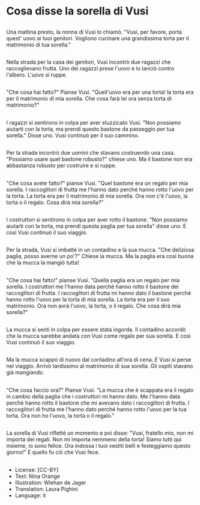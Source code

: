 # Cosa disse la sorella di Vusi

##
Una mattina presto, la nonna di Vusi lo chiamò. "Vusi, per favore, porta quest' uovo ai tuoi genitori. Vogliono cucinare una grandissima torta per il matrimonio di tua sorella."

##
Nella strada per la casa dei genitori, Vusi incontrò due ragazzi che raccoglievano frutta. Uno dei ragazzi prese l'uovo e lo lanciò contro l'albero. L'uovo si ruppe.

##
"Che cosa hai fatto?" Pianse Vusi. "Quell'uovo era per una torta! la torta era per il matrimonio di mia sorella. Che cosa farà lei ora senza torta di matrimonio?"

##
I ragazzi si sentirono in colpa per aver stuzzicato Vusi. "Non possiamo aiutarti con la torta, ma prendi questo bastone da passeggio per tua sorella." Disse uno. Vusi continuò per il suo cammino.

##
Per la strada incontrò due uomini che stavano costruendo una casa. "Possiamo usare quel bastone robusto?" chiese uno. Ma il bastone non era abbastanza robusto per costruire e si ruppe.

##
"Che cosa avete fatto?" pianse Vusi. "Quel bastone era un regalo per mia sorella. I raccoglitori di frutta me l'hanno dato perché hanno rotto l'uovo per la torta. La torta era per il matrimonio di mia sorella. Ora non c'è l'uovo, la torta o il regalo. Cosa dirà mia sorella?"

##
I costruttori si sentirono in colpa per aver rotto il bastone. "Non possiamo aiutarti con la torta, ma prendi questa paglia per tua sorella" disse uno. E così Vusi continuò il suo viaggio.

##
Per la strada, Vusi si imbatté in un contadino e la sua mucca. "Che deliziosa paglia, posso averne un po'?" Chiese la mucca. Ma la paglia era così buona che la mucca la mangiò tutta!

##
"Che cosa hai fatto!" pianse Vusi. "Quella paglia era un regalo per mia sorella. I costruttori me l'hanno data perché hanno rotto il bastone dei raccoglitori di frutta. I raccoglitori di frutta mi hanno dato il bastone perché hanno rotto l'uovo per la torta di mia sorella. La torta era per il suo matrimonio. Ora non avrà l'uovo, la torta, o il regalo. Che cosa dirà mia sorella?"

##
La mucca si sentì in colpa per essere stata ingorda. Il contadino accordò che la mucca sarebbe andata con Vusi come regalo per sua sorella. E così Vusi continuò il suo viaggio.

##
Ma la mucca scappò di nuovo dal contadino all'ora di cena. E Vusi si perse nel viaggio. Arrivò tardissimo al matrimonio di sua sorella. Gli ospiti stavano già mangiando.

##
"Che cosa faccio ora?" Pianse Vusi. "La mucca che è scappata era il regalo in cambio della paglia che i costruttori mi hanno dato. Me l'hanno data perché hanno rotto il bastone che mi avevano dato i raccoglitori di frutta. I raccoglitori di frutta me l'hanno dato perché hanno rotto l'uovo per la tua torta. Ora non ho l'uovo, la torta o il regalo."

##
La sorella di Vusi rifletté un momento e poi disse: "Vusi, fratello mio, non mi importa dei regali. Non mi importa nemmeno della torta! Siamo tutti qui insieme, io sono felice. Ora indossa i tuoi vestiti belli e festeggiamo questo giorno!" E quello fu ciò che Vusi fece.

##
* License: [CC-BY]
* Text: Nina Orange
* Illustration: Wiehan de Jager
* Translation: Laura Pighini
* Language: it
